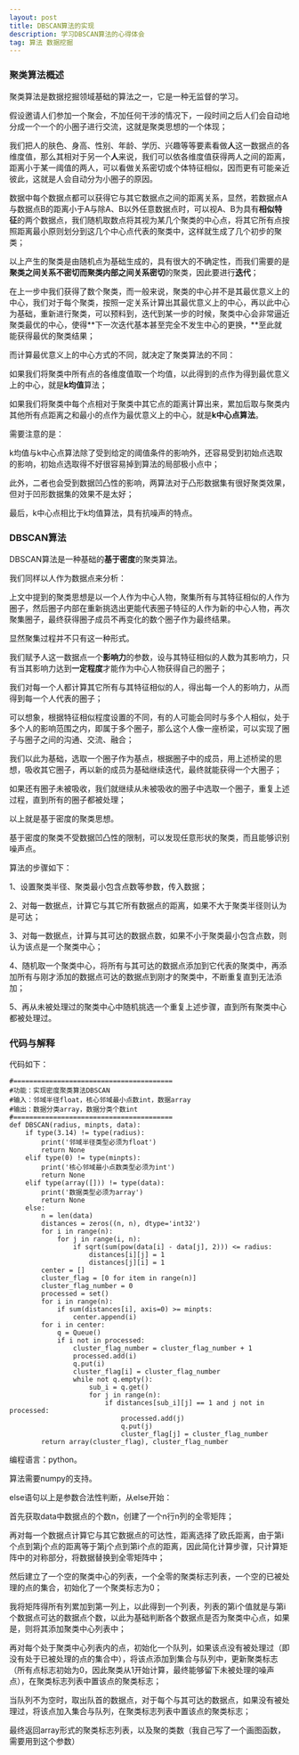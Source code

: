 ```yaml
---
layout: post
title: DBSCAN算法的实现
description: 学习DBSCAN算法的心得体会
tag: 算法 数据挖掘
---
```


### 聚类算法概述

聚类算法是数据挖掘领域基础的算法之一，它是一种无监督的学习。

假设邀请人们参加一个聚会，不加任何干涉的情况下，一段时间之后人们会自动地分成一个一个的小圈子进行交流，这就是聚类思想的一个体现；

我们把人的肤色、身高、性别、年龄、学历、兴趣等等要素看做**人**这一数据点的各维度值，那么其相对于另一个**人**来说，我们可以依各维度值获得两人之间的距离，距离小于某一阈值的两人，可以看做关系密切或个体特征相似，因而更有可能亲近彼此，这就是人会自动分为小圈子的原因。

数据中每个数据点都可以获得它与其它数据点之间的距离关系，显然，若数据点A与数据点B的距离小于A与除A、B以外任意数据点时，可以视A、B为具有**相似特征**的两个数据点，我们随机取数点将其视为某几个聚类的中心点，将其它所有点按照距离最小原则划分到这几个中心点代表的聚类中，这样就生成了几个初步的聚类；

以上产生的聚类是由随机点为基础生成的，具有很大的不确定性，而我们需要的是**聚类之间关系不密切而聚类内部之间关系密切**的聚类，因此要进行**迭代**；

在上一步中我们获得了数个聚类，而一般来说，聚类的中心并不是其最优意义上的中心，我们对于每个聚类，按照一定关系计算出其最优意义上的中心，再以此中心为基础，重新进行聚类，可以预料到，迭代到某一步的时候，聚类中心会非常逼近聚类最优的中心，使得**下一次迭代基本甚至完全不发生中心的更换，**至此就能获得最优的聚类结果；

而计算最优意义上的中心方式的不同，就决定了聚类算法的不同：

如果我们将聚类中所有点的各维度值取一个均值，以此得到的点作为得到最优意义上的中心，就是**k均值**算法；

如果我们将聚类中每个点相对于聚类中其它点的距离计算出来，累加后取与聚类内其他所有点距离之和最小的点作为最优意义上的中心，就是**k中心点算法**。

需要注意的是：

k均值与k中心点算法除了受到给定的阈值条件的影响外，还容易受到初始点选取的影响，初始点选取得不好很容易掉到算法的局部极小点中；

此外，二者也会受到数据凹凸性的影响，两算法对于凸形数据集有很好聚类效果，但对于凹形数据集的效果不是太好；

最后，k中心点相比于k均值算法，具有抗噪声的特点。

### DBSCAN算法

DBSCAN算法是一种基础的**基于密度**的聚类算法。

我们同样以人作为数据点来分析：

上文中提到的聚类思想是以一个人作为中心人物，聚集所有与其特征相似的人作为圈子，然后圈子内部在重新挑选出更能代表圈子特征的人作为新的中心人物，再次聚集圈子，最终获得圈子成员不再变化的数个圈子作为最终结果。

显然聚集过程并不只有这一种形式。

我们赋予人这一数据点一个**影响力**的参数，设与其特征相似的人数为其影响力，只有当其影响力达到**一定程度**才能作为中心人物获得自己的圈子；

我们对每一个人都计算其它所有与其特征相似的人，得出每一个人的影响力，从而得到每一个人代表的圈子；

可以想象，根据特征相似程度设置的不同，有的人可能会同时与多个人相似，处于多个人的影响范围之内，即属于多个圈子，那么这个人像一座桥梁，可以实现了圈子与圈子之间的沟通、交流、融合；

我们以此为基础，选取一个圈子作为基点，根据圈子中的成员，用上述桥梁的思想，吸收其它圈子，再以新的成员为基础继续迭代，最终就能获得一个大圈子；

如果还有圈子未被吸收，我们就继续从未被吸收的圈子中选取一个圈子，重复上述过程，直到所有的圈子都被处理；

以上就是基于密度的聚类思想。

基于密度的聚类不受数据凹凸性的限制，可以发现任意形状的聚类，而且能够识别噪声点。

算法的步骤如下：

1、设置聚类半径、聚类最小包含点数等参数，传入数据；

2、对每一数据点，计算它与其它所有数据点的距离，如果不大于聚类半径则认为是可达；

3、对每一数据点，计算与其可达的数据点数，如果不小于聚类最小包含点数，则认为该点是一个聚类中心；

4、随机取一个聚类中心，将所有与其可达的数据点添加到它代表的聚类中，再添加所有与刚才添加的数据点可达的数据点到刚才的聚类中，不断重复直到无法添加；

5、再从未被处理过的聚类中心中随机挑选一个重复上述步骤，直到所有聚类中心都被处理过。

### 代码与解释

代码如下：

	#========================================
	#功能：实现密度聚类算法DBSCAN
	#输入：邻域半径float，核心邻域最小点数int，数据array
	#输出：数据分类array，数据分类个数int
	#========================================
	def DBSCAN(radius, minpts, data):
		if type(3.14) != type(radius):
			print('邻域半径类型必须为float')
			return None
		elif type(0) != type(minpts):
			print('核心邻域最小点数类型必须为int')
			return None
		elif type(array([])) != type(data):
			print('数据类型必须为array')
			return None
		else:
			n = len(data)
			distances = zeros((n, n), dtype='int32')
			for i in range(n):
				for j in range(i, n):
					if sqrt(sum(pow(data[i] - data[j], 2))) <= radius:
						distances[i][j] = 1
						distances[j][i] = 1
			center = []
			cluster_flag = [0 for item in range(n)]
			cluster_flag_number = 0
			processed = set()
			for i in range(n):
				if sum(distances[i], axis=0) >= minpts:
					center.append(i)
			for i in center:
				q = Queue()
				if i not in processed:
					cluster_flag_number = cluster_flag_number + 1
					processed.add(i)
					q.put(i)
					cluster_flag[i] = cluster_flag_number
					while not q.empty():
						sub_i = q.get()
						for j in range(n):
							if distances[sub_i][j] == 1 and j not in processed:
								processed.add(j)
								q.put(j)
								cluster_flag[j] = cluster_flag_number
			return array(cluster_flag), cluster_flag_number

编程语言：python。

算法需要numpy的支持。

else语句以上是参数合法性判断，从else开始：

首先获取data中数据点的个数n，创建了一个n行n列的全零矩阵；

再对每一个数据点计算它与其它数据点的可达性，距离选择了欧氏距离，由于第i个点到第j个点的距离等于第j个点到第i个点的距离，因此简化计算步骤，只计算矩阵中的对称部分，将数据替换到全零矩阵中；

然后建立了一个空的聚类中心的列表，一个全零的聚类标志列表，一个空的已被处理的点的集合，初始化了一个聚类标志为0；

我将矩阵得所有列累加到第一列上，以此得到一个列表，列表的第i个值就是与第i个数据点可达的数据点个数，以此为基础判断各个数据点是否为聚类中心点，如果是，则将其添加聚类中心列表中；

再对每个处于聚类中心列表内的点，初始化一个队列，如果该点没有被处理过（即没有处于已被处理的点的集合中），将该点添加到集合与队列中，更新聚类标志（所有点标志初始为0，因此聚类从1开始计算，最终能够留下未被处理的噪声点），在聚类标志列表中置该点的聚类标志；

当队列不为空时，取出队首的数据点，对于每个与其可达的数据点，如果没有被处理过，将该点加入集合与队列，在聚类标志列表中置该点的聚类标志；

最终返回array形式的聚类标志列表，以及聚的类数（我自己写了一个画图函数，需要用到这个参数）
